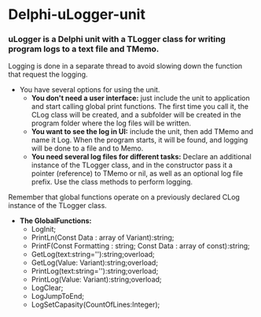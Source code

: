 # Delphi-uLogger-unit 

### uLogger is a Delphi unit with a TLogger class for writing program logs to a text file and TMemo. 

Logging is done in a separate thread to avoid slowing down the function that request the logging.
* You have several options for using the unit.
	* **You don't need a user interface:** just include the unit to application and start calling global print functions. The first time you call it, the CLog class will be created, and a subfolder will be created in the program folder where the log files will be written.
	* **You want to see the log in UI:** include the unit, then add TMemo and name it Log. When the program starts, it will be found, and logging will be done to a file and to Memo.
	* **You need several log files for different tasks:** Declare an additional instance of the TLogger class, and in the constructor pass it a pointer (reference) to TMemo or nil, as well as an optional log file prefix. Use the class methods to perform logging.

Remember that global functions operate on a previously declared CLog instance of the TLogger class.

* **The GlobalFunctions:**
	* LogInit;
	* PrintLn(Const Data : array of Variant):string;
	* PrintF(Const Formatting : string; Const Data : array of const):string;
	* GetLog(text:string=''):string;overload;
	* GetLog(Value: Variant):string;overload;
	* PrintLog(text:string=''):string;overload;
	* PrintLog(Value: Variant):string;overload;
	* LogClear;
	* LogJumpToEnd;
	* LogSetCapasity(CountOfLines:Integer);
	